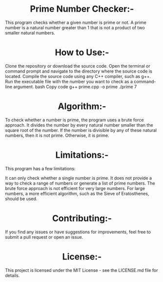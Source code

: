 <h1 align="center" >Prime Number Checker:-</h1>

This program checks whether a given number is prime or not. A prime number is a natural number greater than 1 that is not a product of two smaller natural numbers.

<h1 align="center" >How to Use:-</h1>

Clone the repository or download the source code.
Open the terminal or command prompt and navigate to the directory where the source code is located.
Compile the source code using any C++ compiler, such as g++.
Run the executable file with the number you want to check as a command-line argument.
bash
Copy code
g++ prime.cpp -o prime
./prime 7
<h1 align="center" >Algorithm:-</h1>

To check whether a number is prime, the program uses a brute force approach. It divides the number by every natural number smaller than the square root of the number. If the number is divisible by any of these natural numbers, then it is not prime. Otherwise, it is prime.

<h1 align="center" >Limitations:-</h1>

This program has a few limitations:

It can only check whether a single number is prime. It does not provide a way to check a range of numbers or generate a list of prime numbers.
The brute force approach is not efficient for very large numbers. For large numbers, a more efficient algorithm, such as the Sieve of Eratosthenes, should be used.
<h1 align="center" >Contributing:-</h1>
If you find any issues or have suggestions for improvements, feel free to submit a pull request or open an issue.

<h1 align="center" >License:-</h1>
This project is licensed under the MIT License - see the LICENSE.md file for details.





